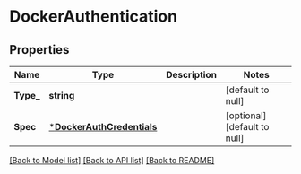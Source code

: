 # DockerAuthentication

## Properties
Name | Type | Description | Notes
------------ | ------------- | ------------- | -------------
**Type_** | **string** |  | [default to null]
**Spec** | [***DockerAuthCredentials**](DockerAuthCredentials.md) |  | [optional] [default to null]

[[Back to Model list]](../README.md#documentation-for-models) [[Back to API list]](../README.md#documentation-for-api-endpoints) [[Back to README]](../README.md)

